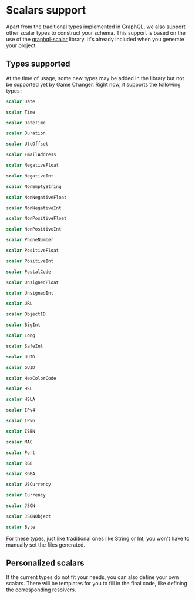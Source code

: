# Scalars support 

Apart from the traditional types implemented in GraphQL, we also support other scalar types to construct your schema. This support is based on the use of the [graphql-scalar](https://github.com/Urigo/graphql-scalars) library. It's already included when you generate your project.

## Types supported

At the time of usage, some new types may be added in the library but not be supported yet by Game Changer. Right now, it supports the following types : 

``` graphql
scalar Date

scalar Time

scalar DateTime

scalar Duration

scalar UtcOffset

scalar EmailAddress

scalar NegativeFloat

scalar NegativeInt

scalar NonEmptyString

scalar NonNegativeFloat

scalar NonNegativeInt

scalar NonPositiveFloat

scalar NonPositiveInt

scalar PhoneNumber

scalar PositiveFloat

scalar PositiveInt

scalar PostalCode

scalar UnsignedFloat

scalar UnsignedInt

scalar URL

scalar ObjectID

scalar BigInt

scalar Long

scalar SafeInt

scalar UUID

scalar GUID

scalar HexColorCode

scalar HSL

scalar HSLA

scalar IPv4

scalar IPv6

scalar ISBN

scalar MAC

scalar Port

scalar RGB

scalar RGBA

scalar USCurrency

scalar Currency

scalar JSON

scalar JSONObject

scalar Byte
```

For these types, just like traditional ones like String or Int, you won't have to manually set the files generated.

## Personalized scalars 

If the current types do not fit your needs, you can also define your own scalars. There will be templates for you to fill in the final code, like defining the corresponding resolvers.